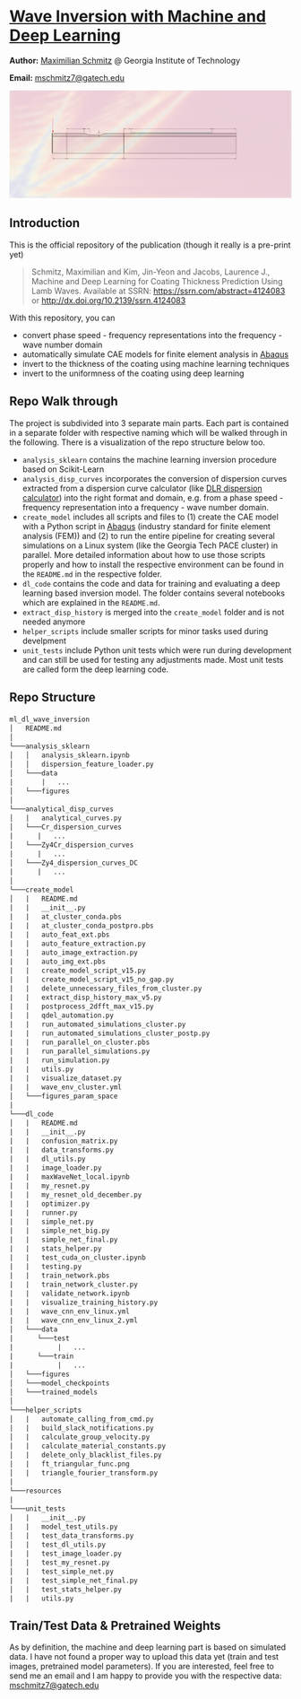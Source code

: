 # [Wave Inversion with Machine and Deep Learning](https://ssrn.com/abstract=4124083)

**Author:** [Maximilian Schmitz](https://sjmxschm.github.io/) @ Georgia Institute of Technology

**Email:** [mschmitz7@gatech.edu](mailto:mschmitz7@gatech.edu)

![alt text](resources/DL_inversion_image.png "Title")

## Introduction

This is the official repository of the publication (though it really is a pre-print yet)
> Schmitz, Maximilian and Kim, Jin-Yeon and Jacobs, Laurence J., Machine and Deep Learning for Coating Thickness 
> Prediction Using Lamb Waves. Available at SSRN: https://ssrn.com/abstract=4124083 or 
> http://dx.doi.org/10.2139/ssrn.4124083

With this repository, you can
- convert phase speed - frequency representations into the frequency - wave number domain
- automatically simulate CAE models for finite element analysis in [Abaqus](https://www.3ds.com/products-services/simulia/products/abaqus/) 
- invert to the thickness of the coating using machine learning techniques
- invert to the uniformness of the coating using deep learning


## Repo Walk through

The project is subdivided into 3 separate main parts. Each part is contained in a
separate folder with respective naming which will be walked through in the following. There is a visualization
of the repo structure below too.

- `analysis_sklearn` contains the machine learning inversion procedure based on Scikit-Learn
- `analysis_disp_curves` incorporates the conversion of dispersion curves extracted from a 
dispersion curve calculator (like [DLR dispersion calculator](https://www.dlr.de/zlp/en/desktopdefault.aspx/tabid-14332/24874_read-61142/))
into the right format and domain, e.g. from a phase speed - frequency representation into a
frequency - wave number domain. 
- `create_model` includes all scripts and files to (1) create the CAE model with a Python script in [Abaqus](https://www.3ds.com/products-services/simulia/products/abaqus/)
(industry standard for finite element analysis (FEM)) and (2) to run the entire pipeline for creating several
simulations on a Linux system (like the Georgia Tech PACE cluster) in parallel. More detailed
information about how to use those scripts properly and how to install the respective
environment can be found in the `README.md` in the respective folder.
- `dl_code` contains the code and data for training and evaluating a deep learning based
inversion model. The folder contains several notebooks which are explained in the `README.md`.
- `extract_disp_history` is merged into the `create_model` folder and is not needed anymore
- `helper_scripts` include smaller scripts for minor tasks used during develpment
- `unit_tests` include Python unit tests which were run during development and can still be
used for testing any adjustments made. Most unit tests are called form the deep learning code.

## Repo Structure

```
ml_dl_wave_inversion
│   README.md  
│
└───analysis_sklearn
│   │   analysis_sklearn.ipynb
│   │   dispersion_feature_loader.py
│   └───data
|       |   ...
│   └───figures
│
└───analytical_disp_curves
│   |   analytical_curves.py
│   └───Cr_dispersion_curves
|      |   ...
│   └───Zy4Cr_dispersion_curves
|      |   ...
│   └───Zy4_dispersion_curves_DC
|      |   ...
│
└───create_model
│   |   README.md
|   |   __init__.py
|   |   at_cluster_conda.pbs
|   |   at_cluster_conda_postpro.pbs
|   |   auto_feat_ext.pbs
|   |   auto_feature_extraction.py
|   |   auto_image_extraction.py
|   |   auto_img_ext.pbs
|   |   create_model_script_v15.py
|   |   create_model_script_v15_no_gap.py
|   |   delete_unnecessary_files_from_cluster.py
|   |   extract_disp_history_max_v5.py
|   |   postprocess_2dfft_max_v15.py
|   |   qdel_automation.py
|   |   run_automated_simulations_cluster.py
|   |   run_automated_simulations_cluster_postp.py
|   |   run_parallel_on_cluster.pbs
|   |   run_parallel_simulations.py
|   |   run_simulation.py
|   |   utils.py
|   |   visualize_dataset.py
|   |   wave_env_cluster.yml
│   └───figures_param_space
|
└───dl_code
│   |   README.md
|   |   __init__.py
|   |   confusion_matrix.py
|   |   data_transforms.py
|   |   dl_utils.py
|   |   image_loader.py
|   |   maxWaveNet_local.ipynb
|   |   my_resnet.py
|   |   my_resnet_old_december.py
|   |   optimizer.py
|   |   runner.py
|   |   simple_net.py
|   |   simple_net_big.py
|   |   simple_net_final.py
|   |   stats_helper.py
|   |   test_cuda_on_cluster.ipynb
|   |   testing.py
|   |   train_network.pbs
|   |   train_network_cluster.py
|   |   validate_network.ipynb
|   |   visualize_training_history.py
|   |   wave_cnn_env_linux.yml
|   |   wave_cnn_env_linux_2.yml
│   └───data
|      └───test
|           |   ...
|      └───train
|           |   ...
│   └───figures
│   └───model_checkpoints
│   └───trained_models
│
└───helper_scripts
│   |   automate_calling_from_cmd.py
|   |   build_slack_notifications.py
│   |   calculate_group_velocity.py
|   |   calculate_material_constants.py
│   |   delete_only_blacklist_files.py
|   |   ft_triangular_func.png
│   |   triangle_fourier_transform.py
|   
└───resources
| 
└───unit_tests
│   |   __init__.py
|   |   model_test_utils.py
│   |   test_data_transforms.py
│   |   test_dl_utils.py
|   |   test_image_loader.py
│   |   test_my_resnet.py
│   |   test_simple_net.py
|   |   test_simple_net_final.py
│   |   test_stats_helper.py
|   |   utils.py
```

## Train/Test Data & Pretrained Weights

As by definition, the machine and deep learning part is based on simulated data. I have not found a
proper way to upload this data yet (train and test images, pretrained model parameters). 
If you are interested, feel free to send me an email and I am happy to provide you with the respective
data: [mschmitz7@gatech.edu](mailto:mschmitz7@gatech.edu)
